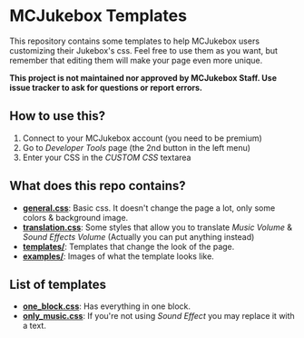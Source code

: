 # MCJukebox Templates #
This repository contains some templates to help MCJukebox users customizing their Jukebox's css.
Feel free to use them as you want, but remember that editing them will make your page even more unique.

**This project is not maintained nor approved by MCJukebox Staff. Use issue tracker to ask for questions or report errors.**

## How to use this? ##
1. Connect to your MCJukebox account (you need to be premium)
2. Go to _Developer Tools_ page (the 2nd button in the left menu)
3. Enter your CSS in the _CUSTOM CSS_ textarea

## What does this repo contains? ##
* **[general.css](./general.css)**: Basic css. It doesn't change the page a lot, only some colors & background image.
* **[translation.css](./translation.css)**: Some styles that allow you to translate _Music Volume_ & _Sound Effects Volume_ (Actually you can put anything instead)
* **[templates/](./templates/)**: Templates that change the look of the page.
* **[examples/](./examples/)**: Images of what the template looks like. 

## List of templates ##
* **[one_block.css](./templates/one_block.css)**: Has everything in one block.
* **[only_music.css](./templates/only_music.css)**: If you're not using _Sound Effect_ you may replace it with a text.